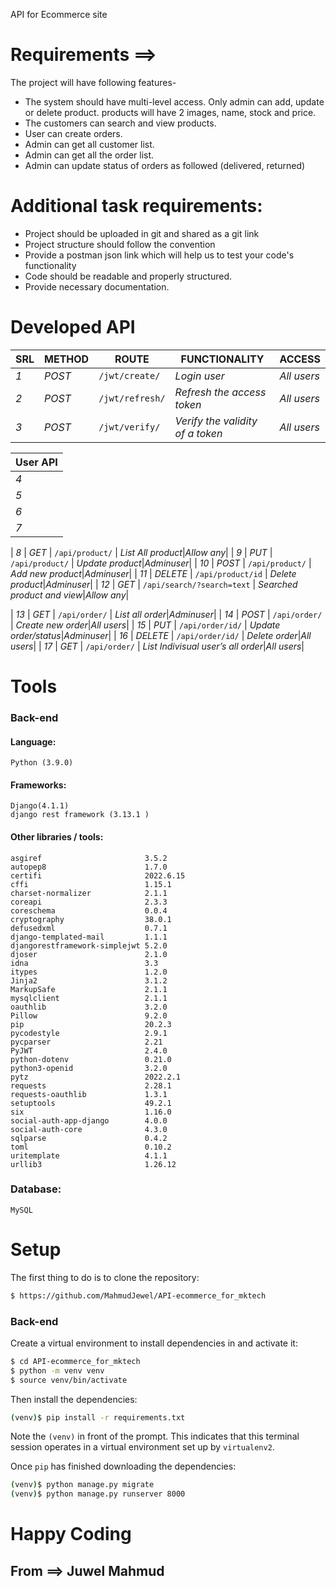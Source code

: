 ﻿API for Ecommerce site
# Requirements ==> 
The project will have following features-
* The system should have multi-level access. Only admin can add, update or delete product. products will have 2 images, name, stock and price.
* The customers can search and view products.
* User can create orders.
* Admin can get all customer list.
* Admin can get all the order list.
* Admin can update status of orders as followed (delivered,
returned)
# Additional task requirements:
* Project should be uploaded in git and shared as a git link
* Project structure should follow the convention
* Provide a postman json link which will help us to test your
code's functionality
* Code should be readable and properly structured.
* Provide necessary documentation.

# Developed API
| SRL | METHOD | ROUTE | FUNCTIONALITY |ACCESS|
| ------- | ------- | ----- | ------------- | ------------- |
| *1* | *POST* | ```/jwt/create/``` | _Login user_| _All users_|
| *2* | *POST* | ```/jwt/refresh/``` | _Refresh the access token_|_All users_|
| *3* | *POST* | ```/jwt/verify/``` | _Verify the validity of a token_|_All users_|

| User API |
| ------- |
| *4* | *POST* | ```/api/auth/``` | _Register new user_|_Allow any_|
| *5* | *GET* | ```/api/auth/``` | _List all user_|_Adminuser_|
| *6* | *PUT* | ```/api/auth/id/``` | _Update user_|_Adminuser_|
| *7* | *DELETE* | ```/api/auth/id/``` | _Delete user_|_Adminuser_|

| *8* | *GET* | ```/api/product/``` | _List All product_|_Allow any_|
| *9* | *PUT* | ```/api/product/``` | _Update product_|_Adminuser_|
| *10* | *POST* | ```/api/product/``` | _Add new product_|_Adminuser_|
| *11* | *DELETE* | ```/api/product/id``` | _Delete product_|_Adminuser_|
| *12* | *GET* | ```/api/search/?search=text``` | _Searched product and view_|_Allow any_|

| *13* | *GET* | ```/api/order/``` | _List all order_|_Adminuser_|
| *14* | *POST* | ```/api/order/``` | _Create new order_|_All users_|
| *15* | *PUT* | ```/api/order/id/``` | _Update order/status_|_Adminuser_|
| *16* | *DELETE* | ```/api/order/id/``` | _Delete order_|_All users_|
| *17* | *GET* | ```/api/order/``` | _List Indivisual user’s all order_|_All users_|

# Tools
### Back-end
#### Language:
	Python (3.9.0)

#### Frameworks:
	Django(4.1.1)
	django rest framework (3.13.1 )
	
#### Other libraries / tools:
	asgiref                       3.5.2
	autopep8                      1.7.0
	certifi                       2022.6.15
	cffi                          1.15.1
	charset-normalizer            2.1.1
	coreapi                       2.3.3
	coreschema                    0.0.4
	cryptography                  38.0.1
	defusedxml                    0.7.1
	django-templated-mail         1.1.1
	djangorestframework-simplejwt 5.2.0
	djoser                        2.1.0
	idna                          3.3
	itypes                        1.2.0
	Jinja2                        3.1.2
	MarkupSafe                    2.1.1
	mysqlclient                   2.1.1
	oauthlib                      3.2.0
	Pillow                        9.2.0
	pip                           20.2.3
	pycodestyle                   2.9.1
	pycparser                     2.21
	PyJWT                         2.4.0
	python-dotenv                 0.21.0
	python3-openid                3.2.0
	pytz                          2022.2.1
	requests                      2.28.1
	requests-oauthlib             1.3.1
	setuptools                    49.2.1
	six                           1.16.0
	social-auth-app-django        4.0.0
	social-auth-core              4.3.0
	sqlparse                      0.4.2
	toml                          0.10.2
	uritemplate                   4.1.1
	urllib3                       1.26.12

	
### Database:
	MySQL

# Setup
The first thing to do is to clone the repository:
```sh
$ https://github.com/MahmudJewel/API-ecommerce_for_mktech
```
### Back-end
Create a virtual environment to install dependencies in and activate it:
```sh
$ cd API-ecommerce_for_mktech
$ python -m venv venv
$ source venv/bin/activate
```
Then install the dependencies:
```sh
(venv)$ pip install -r requirements.txt
```
Note the `(venv)` in front of the prompt. This indicates that this terminal
session operates in a virtual environment set up by `virtualenv2`.

Once `pip` has finished downloading the dependencies:
```sh
(venv)$ python manage.py migrate
(venv)$ python manage.py runserver 8000
```

# Happy Coding
## From ==> Juwel Mahmud


